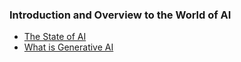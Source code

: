 ### Introduction and Overview to the World of AI
- [The State of AI](https://www.mckinsey.com/capabilities/quantumblack/our-insights/the-state-of-ai)
- [What is Generative AI](https://www.mckinsey.com/featured-insights/mckinsey-explainers/what-is-generative-ai)
